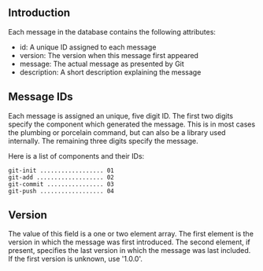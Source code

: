 
Introduction
------------

Each message in the database contains the following attributes:

 - id: A unique ID assigned to each message
 - version: The version when this message first appeared
 - message: The actual message as presented by Git
 - description: A short description explaining the message


Message IDs
-----------

Each message is assigned an unique, five digit ID. The first two digits
specify the component which generated the message. This is in most cases the
plumbing or porcelain command, but can also be a library used internally. The
remaining three digits specify the message.

Here is a list of components and their IDs:

    git-init .................. 01
    git-add ................... 02
    git-commit ................ 03
    git-push .................. 04


Version
-------

The value of this field is a one or two element array. The first element is
the version in which the message was first introduced. The second element, if
present, specifies the last version in which the message was last included. If
the first version is unknown, use '1.0.0'.

